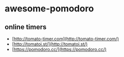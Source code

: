 # awesome-pomodoro

## online timers

 - [http://tomato-timer.com](http://tomato-timer.com/)
 - [http://tomatoi.st/](http://tomatoi.st/)
 - [https://pomodoro.cc/](https://pomodoro.cc/)

